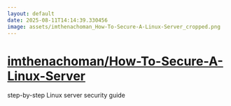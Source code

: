 ```yaml
---
layout: default
date: 2025-08-11T14:14:39.330456
image: assets/imthenachoman_How-To-Secure-A-Linux-Server_cropped.png
---
```


# [imthenachoman/How-To-Secure-A-Linux-Server](https://github.com/imthenachoman/How-To-Secure-A-Linux-Server)

step-by-step Linux server security guide
